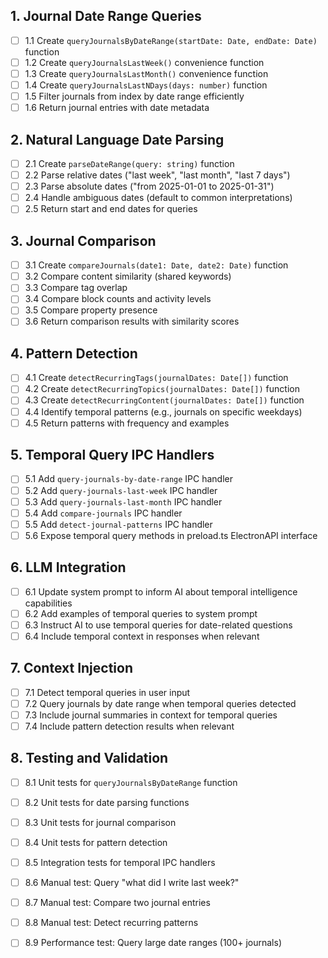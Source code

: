 ## 1. Journal Date Range Queries
- [ ] 1.1 Create `queryJournalsByDateRange(startDate: Date, endDate: Date)` function
- [ ] 1.2 Create `queryJournalsLastWeek()` convenience function
- [ ] 1.3 Create `queryJournalsLastMonth()` convenience function
- [ ] 1.4 Create `queryJournalsLastNDays(days: number)` function
- [ ] 1.5 Filter journals from index by date range efficiently
- [ ] 1.6 Return journal entries with date metadata

## 2. Natural Language Date Parsing
- [ ] 2.1 Create `parseDateRange(query: string)` function
- [ ] 2.2 Parse relative dates ("last week", "last month", "last 7 days")
- [ ] 2.3 Parse absolute dates ("from 2025-01-01 to 2025-01-31")
- [ ] 2.4 Handle ambiguous dates (default to common interpretations)
- [ ] 2.5 Return start and end dates for queries

## 3. Journal Comparison
- [ ] 3.1 Create `compareJournals(date1: Date, date2: Date)` function
- [ ] 3.2 Compare content similarity (shared keywords)
- [ ] 3.3 Compare tag overlap
- [ ] 3.4 Compare block counts and activity levels
- [ ] 3.5 Compare property presence
- [ ] 3.6 Return comparison results with similarity scores

## 4. Pattern Detection
- [ ] 4.1 Create `detectRecurringTags(journalDates: Date[])` function
- [ ] 4.2 Create `detectRecurringTopics(journalDates: Date[])` function
- [ ] 4.3 Create `detectRecurringContent(journalDates: Date[])` function
- [ ] 4.4 Identify temporal patterns (e.g., journals on specific weekdays)
- [ ] 4.5 Return patterns with frequency and examples

## 5. Temporal Query IPC Handlers
- [ ] 5.1 Add `query-journals-by-date-range` IPC handler
- [ ] 5.2 Add `query-journals-last-week` IPC handler
- [ ] 5.3 Add `query-journals-last-month` IPC handler
- [ ] 5.4 Add `compare-journals` IPC handler
- [ ] 5.5 Add `detect-journal-patterns` IPC handler
- [ ] 5.6 Expose temporal query methods in preload.ts ElectronAPI interface

## 6. LLM Integration
- [ ] 6.1 Update system prompt to inform AI about temporal intelligence capabilities
- [ ] 6.2 Add examples of temporal queries to system prompt
- [ ] 6.3 Instruct AI to use temporal queries for date-related questions
- [ ] 6.4 Include temporal context in responses when relevant

## 7. Context Injection
- [ ] 7.1 Detect temporal queries in user input
- [ ] 7.2 Query journals by date range when temporal queries detected
- [ ] 7.3 Include journal summaries in context for temporal queries
- [ ] 7.4 Include pattern detection results when relevant

## 8. Testing and Validation
- [ ] 8.1 Unit tests for `queryJournalsByDateRange` function
- [ ] 8.2 Unit tests for date parsing functions
- [ ] 8.3 Unit tests for journal comparison
- [ ] 8.4 Unit tests for pattern detection
- [ ] 8.5 Integration tests for temporal IPC handlers
- [ ] 8.6 Manual test: Query "what did I write last week?"
- [ ] 8.7 Manual test: Compare two journal entries
- [ ] 8.8 Manual test: Detect recurring patterns
- [ ] 8.9 Performance test: Query large date ranges (100+ journals)

